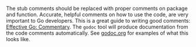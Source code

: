 The stub comments should be replaced with proper comments on package and function.
Accurate, helpful comments on how to use the code, are very important to Go developers. 
This is a great guide to writing good comments: [Effective Go: Commentary](https://golang.org/doc/effective_go.html#commentary).
The `godoc` tool will produce documentation from the code comments automatically.
See [godoc.org](https://godoc.org) for examples of what this looks like.
